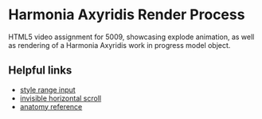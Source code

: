 # Harmonia Axyridis Render Process
HTML5 video assignment for 5009, showcasing explode animation, as well as rendering of a Harmonia Axyridis work in progress model object.


## Helpful links
- [style range input](https://www.youtube.com/watch?v=gjPllrhIYsM)
- [invisible horizontal scroll](https://stackoverflow.com/questions/16670931/hide-scroll-bar-but-while-still-being-able-to-scroll)
- [anatomy reference](coleoptera.org.uk/coccinellidae/anatomy)
